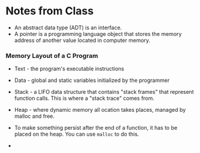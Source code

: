 # Notes from Class
- An abstract data type (ADT) is an interface.
- A pointer is a programming language object that stores the memory
  address of another value located in computer memory.

### Memory Layout of a C Program
- Text - the program's executable instructions
- Data - global and static variables initialized by the programmer
- Stack - a LIFO data structure that contains "stack frames" that
  represent function calls. This is where a "stack trace" comes from.
- Heap - where dynamic memory all ocation takes places, managed by
  malloc and free.

- To make something persist after the end of a function, it has to be
  placed on the heap. You can use `malloc` to do this.

- 
